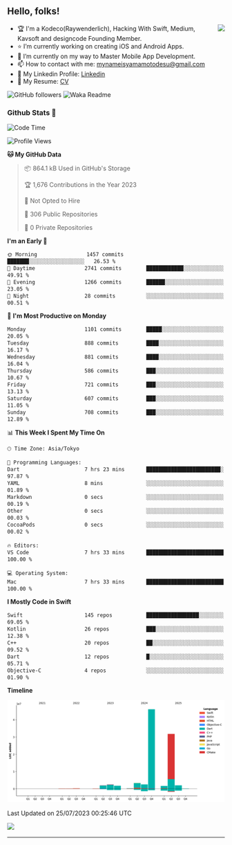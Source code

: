 ## Hello, folks! 
<p>
<img align="right" src="https://media.giphy.com/media/26ufdb3cYKwbRtYVW/giphy.gif" style="max-width:100%;" height="150px">

- 🏆 I'm a Kodeco(Raywenderlich), Hacking With Swift, Medium, Kavsoft and designcode Founding Member.
- ⭐️ I’m currently working on creating iOS and Android Apps.
- 🌱 I’m currently on my way to Master Mobile App Development.
- 📫 How to contact with me: mynameisyamamotodesu@gmail.com
- 🔗 My Linkedin Profile: [Linkedin](https://www.linkedin.com/in/kyo-yamamoto-a2ab50239)
- 🔗 My Resume: [CV](https://www.kickresume.com/cv/ZWKvXV/)

![GitHub followers](https://img.shields.io/github/followers/YamamotoDesu?label=Follow&style=social)
![Waka Readme](https://github.com/YamamotoDesu/YamamotoDesu/workflows/Waka%20Readme/badge.svg)


### Github Stats 🥇 
<!--START_SECTION:waka-->
![Code Time](http://img.shields.io/badge/Code%20Time-459%20hrs%2020%20mins-blue)

![Profile Views](http://img.shields.io/badge/Profile%20Views-14-blue)

**🐱 My GitHub Data** 

> 📦 864.1 kB Used in GitHub's Storage 
 > 
> 🏆 1,676 Contributions in the Year 2023
 > 
> 🚫 Not Opted to Hire
 > 
> 📜 306 Public Repositories 
 > 
> 🔑 0 Private Repositories 
 > 
**I'm an Early 🐤** 

```text
🌞 Morning                1457 commits        ███████░░░░░░░░░░░░░░░░░░   26.53 % 
🌆 Daytime                2741 commits        ████████████░░░░░░░░░░░░░   49.91 % 
🌃 Evening                1266 commits        ██████░░░░░░░░░░░░░░░░░░░   23.05 % 
🌙 Night                  28 commits          ░░░░░░░░░░░░░░░░░░░░░░░░░   00.51 % 
```
📅 **I'm Most Productive on Monday** 

```text
Monday                   1101 commits        █████░░░░░░░░░░░░░░░░░░░░   20.05 % 
Tuesday                  888 commits         ████░░░░░░░░░░░░░░░░░░░░░   16.17 % 
Wednesday                881 commits         ████░░░░░░░░░░░░░░░░░░░░░   16.04 % 
Thursday                 586 commits         ███░░░░░░░░░░░░░░░░░░░░░░   10.67 % 
Friday                   721 commits         ███░░░░░░░░░░░░░░░░░░░░░░   13.13 % 
Saturday                 607 commits         ███░░░░░░░░░░░░░░░░░░░░░░   11.05 % 
Sunday                   708 commits         ███░░░░░░░░░░░░░░░░░░░░░░   12.89 % 
```


📊 **This Week I Spent My Time On** 

```text
🕑︎ Time Zone: Asia/Tokyo

💬 Programming Languages: 
Dart                     7 hrs 23 mins       ████████████████████████░   97.87 % 
YAML                     8 mins              ░░░░░░░░░░░░░░░░░░░░░░░░░   01.89 % 
Markdown                 0 secs              ░░░░░░░░░░░░░░░░░░░░░░░░░   00.19 % 
Other                    0 secs              ░░░░░░░░░░░░░░░░░░░░░░░░░   00.03 % 
CocoaPods                0 secs              ░░░░░░░░░░░░░░░░░░░░░░░░░   00.02 % 

🔥 Editors: 
VS Code                  7 hrs 33 mins       █████████████████████████   100.00 % 

💻 Operating System: 
Mac                      7 hrs 33 mins       █████████████████████████   100.00 % 
```

**I Mostly Code in Swift** 

```text
Swift                    145 repos           █████████████████░░░░░░░░   69.05 % 
Kotlin                   26 repos            ███░░░░░░░░░░░░░░░░░░░░░░   12.38 % 
C++                      20 repos            ██░░░░░░░░░░░░░░░░░░░░░░░   09.52 % 
Dart                     12 repos            █░░░░░░░░░░░░░░░░░░░░░░░░   05.71 % 
Objective-C              4 repos             ░░░░░░░░░░░░░░░░░░░░░░░░░   01.90 % 
```



**Timeline**

![Lines of Code chart](https://raw.githubusercontent.com/YamamotoDesu/YamamotoDesu/main/assets/bar_graph.png)


 Last Updated on 25/07/2023 00:25:46 UTC
<!--END_SECTION:waka-->

![](https://github-profile-summary-cards.vercel.app/api/cards/profile-details?username=YamamotoDesu&theme=vue)

----
